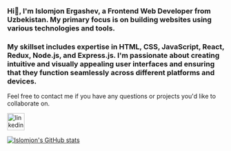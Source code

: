 ### Hi👋, I'm Islomjon Ergashev, a Frontend Web Developer from Uzbekistan. My primary focus is on building websites using various technologies and tools.

### My skillset includes expertise in HTML, CSS, JavaScript, React, Redux, Node.js, and Express.js. I'm passionate about creating intuitive and visually appealing user interfaces and ensuring that they function seamlessly across different platforms and devices.

Feel free to contact me if you have any questions or projects you'd like to collaborate on.



[<img src='https://cdn.jsdelivr.net/npm/simple-icons@3.0.1/icons/linkedin.svg' alt='linkedin' height='40'>](https://www.linkedin.com/in/islomjon-ergashev-bb9944211/)  



[![Islomjon's GitHub stats](https://github-readme-stats.vercel.app/api?username=ergashevislomjon)](https://github.com/ergashevislomjon/github-readme-stats)

